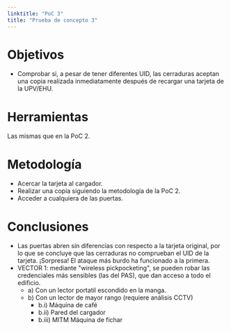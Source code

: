 ```yaml
---
linktitle: "PoC 3"
title: "Prueba de concepto 3"
---
```


# Objetivos

- Comprobar si, a pesar de tener diferentes UID, las cerraduras aceptan una copia realizada inmediatamente después de recargar una tarjeta de la UPV/EHU.

# Herramientas

Las mismas que en la PoC 2.

# Metodología

- Acercar la tarjeta al cargador.
- Realizar una copia siguiendo la metodología de la PoC 2.
- Acceder a cualquiera de las puertas.

# Conclusiones

- Las puertas abren sin diferencias con respecto a la tarjeta original, por lo que se concluye que las cerraduras no comprueban el UID de la tarjeta. ¡Sorpresa! El ataque más burdo ha funcionado a la primera.
- VECTOR 1: mediante "wireless pickpocketing", se pueden robar las credenciales más sensibles (las del PAS), que dan acceso a todo el edificio.
  - a) Con un lector portatil escondido en la manga.
  - b) Con un lector de mayor rango (requiere análisis CCTV)
     - b.i) Máquina de café
     - b.ii) Pared del cargador
     - b.iii) MITM Máquina de fichar
